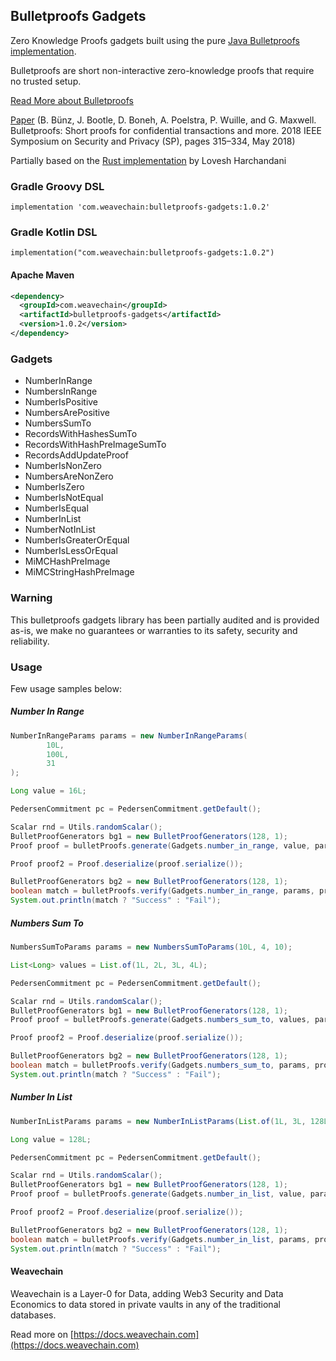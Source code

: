 ## Bulletproofs Gadgets

Zero Knowledge Proofs gadgets built using the pure [Java Bulletproofs implementation](https://github.com/weavechain/bulletproofs).

Bulletproofs are short non-interactive zero-knowledge proofs that require no trusted setup. 

[Read More about Bulletproofs](https://crypto.stanford.edu/bulletproofs/)

[Paper](https://eprint.iacr.org/2017/1066.pdf) 
(B. Bünz, J. Bootle, D. Boneh, A. Poelstra, P. Wuille, and G. Maxwell.
Bulletproofs: Short proofs for confidential transactions and more. 2018
IEEE Symposium on Security and Privacy (SP), pages 315–334, May 2018)

Partially based on the [Rust implementation](https://github.com/lovesh/bulletproofs-r1cs-gadgets) by Lovesh Harchandani


### Gradle Groovy DSL
```
implementation 'com.weavechain:bulletproofs-gadgets:1.0.2'
```

### Gradle Kotlin DSL

```
implementation("com.weavechain:bulletproofs-gadgets:1.0.2")
```

#### Apache Maven

```xml
<dependency>
  <groupId>com.weavechain</groupId>
  <artifactId>bulletproofs-gadgets</artifactId>
  <version>1.0.2</version>
</dependency>
```

### Gadgets

- NumberInRange
- NumbersInRange
- NumberIsPositive
- NumbersArePositive
- NumbersSumTo
- RecordsWithHashesSumTo
- RecordsWithHashPreImageSumTo
- RecordsAddUpdateProof
- NumberIsNonZero
- NumbersAreNonZero
- NumberIsZero
- NumberIsNotEqual
- NumberIsEqual
- NumberInList
- NumberNotInList
- NumberIsGreaterOrEqual
- NumberIsLessOrEqual
- MiMCHashPreImage
- MiMCStringHashPreImage

### Warning

This bulletproofs gadgets library has been partially audited and is provided as-is, we make no guarantees or warranties to its safety, security and reliability.

### Usage

Few usage samples below:

##### Number In Range

```java
NumberInRangeParams params = new NumberInRangeParams(
        10L,
        100L,
        31
);

Long value = 16L;

PedersenCommitment pc = PedersenCommitment.getDefault();

Scalar rnd = Utils.randomScalar();
BulletProofGenerators bg1 = new BulletProofGenerators(128, 1);
Proof proof = bulletProofs.generate(Gadgets.number_in_range, value, params, rnd, pc, bg1);

Proof proof2 = Proof.deserialize(proof.serialize());

BulletProofGenerators bg2 = new BulletProofGenerators(128, 1);
boolean match = bulletProofs.verify(Gadgets.number_in_range, params, proof2, pc, bg2);
System.out.println(match ? "Success" : "Fail");
```

##### Numbers Sum To

```java
NumbersSumToParams params = new NumbersSumToParams(10L, 4, 10);

List<Long> values = List.of(1L, 2L, 3L, 4L);

PedersenCommitment pc = PedersenCommitment.getDefault();

Scalar rnd = Utils.randomScalar();
BulletProofGenerators bg1 = new BulletProofGenerators(128, 1);
Proof proof = bulletProofs.generate(Gadgets.numbers_sum_to, values, params, rnd, pc, bg1);

Proof proof2 = Proof.deserialize(proof.serialize());

BulletProofGenerators bg2 = new BulletProofGenerators(128, 1);
boolean match = bulletProofs.verify(Gadgets.numbers_sum_to, params, proof2, pc, bg2);
System.out.println(match ? "Success" : "Fail");
```


##### Number In List

```java
NumberInListParams params = new NumberInListParams(List.of(1L, 3L, 128L, 145L), 8);

Long value = 128L;

PedersenCommitment pc = PedersenCommitment.getDefault();

Scalar rnd = Utils.randomScalar();
BulletProofGenerators bg1 = new BulletProofGenerators(128, 1);
Proof proof = bulletProofs.generate(Gadgets.number_in_list, value, params, rnd, pc, bg1);

Proof proof2 = Proof.deserialize(proof.serialize());

BulletProofGenerators bg2 = new BulletProofGenerators(128, 1);
boolean match = bulletProofs.verify(Gadgets.number_in_list, params, proof2, pc, bg2);
System.out.println(match ? "Success" : "Fail");
```

#### Weavechain

Weavechain is a Layer-0 for Data, adding Web3 Security and Data Economics to data stored in private vaults in any of the traditional databases.

Read more on [https://docs.weavechain.com](https://docs.weavechain.com)